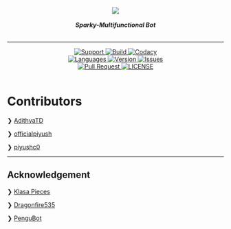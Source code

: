 <div align="center">
 <img src="https://cdn.discordapp.com/attachments/489475256499568641/548190085057740822/Github_logo.png" align="center">
<br>
<br>
<strong><i>Sparky-Multifunctional Bot</i></strong>
<br>
<br>
<hr>

<a href="https://discord.gg/6QJUM7R">
    <img src="https://img.shields.io/discord/502930687503106068.svg?colorB=Blue&logo=discord&label=Support&style=for-the-badge" alt="Support">
</a>

<a href="https://travis-ci.com/Sparky-Discord-Bot/Sparky">
    <img src="https://img.shields.io/travis/com/Sparky-Discord-Bot/Sparky.svg?style=for-the-badge" alt="Build">
</a>

<a href="https://github.com/Sparky-Discord-Bot/Sparky">
    <img src="https://img.shields.io/codacy/grade/02f6a273149c4b2fa37b11e59efa478f.svg?style=for-the-badge" alt="Codacy">
</a>

<br>

<a href="https://github.com/Sparky-Discord-Bot/Sparky">
    <img src="https://img.shields.io/github/languages/top/Sparky-Discord-Bot/Sparky.svg?colorB=Yellow&style=for-the-badge" alt="Languages">
</a>

<a href="https://github.com/Sparky-Discord-Bot/Sparky">
    <img src="https://img.shields.io/github/package-json/v/Sparky-Discord-Bot/Sparky.svg?colorB=Orange&style=for-the-badge" alt="Version">
</a>

<a href="https://github.com/Sparky-Discord-Bot/Sparky/issues">
    <img src="https://img.shields.io/github/issues/Sparky-Discord-Bot/Sparky.svg?style=for-the-badge" alt="Issues">
</a>

<br>

<a href="https://github.com/Sparky-Discord-Bot/Sparky/pulls">
    <img src="https://img.shields.io/github/issues-pr/Sparky-Discord-Bot/Sparky.svg?style=for-the-badge" alt="Pull Request">
</a>
<a href="https://github.com/Sparky-Discord-Bot/Sparky/blob/master/LICENSE"><img src="https://img.shields.io/github/license/Sparky-Discord-Bot/Sparky.svg?style=for-the-badge" alt="LICENSE">
</a>

<br>
<br>

</div>

# Contributors

❯ [AdithyaTD](https://github.com/AdityaTD)

❯ [officialpiyush](https://github.com/officialpiyush)

❯ [piyushc0](https://github.com/piyushc0)

<hr>

## Acknowledgement

❯ [Klasa Pieces](https://github.com/dirigeants/klasa-pieces/)

❯ [Dragonfire535](https://github.com/dragonfire535)

❯ [PenguBot](https://github.com/AdityaTD/PenguBot)

